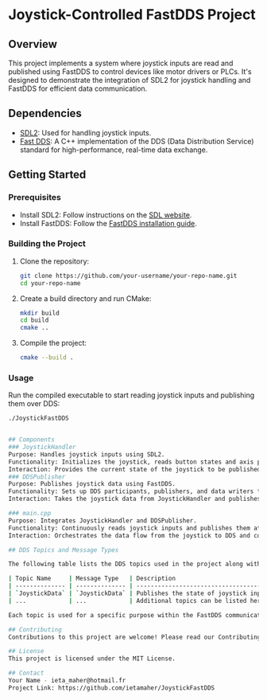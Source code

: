 # Joystick-Controlled FastDDS Project

## Overview
This project implements a system where joystick inputs are read and published using FastDDS to control devices like motor drivers or PLCs. It's designed to demonstrate the integration of SDL2 for joystick handling and FastDDS for efficient data communication.

## Dependencies
- [SDL2](https://www.libsdl.org/): Used for handling joystick inputs.
- [Fast DDS](https://www.eprosima.com/index.php/products-all/eprosima-fast-dds): A C++ implementation of the DDS (Data Distribution Service) standard for high-performance, real-time data exchange.

## Getting Started

### Prerequisites
- Install SDL2: Follow instructions on the [SDL website](https://www.libsdl.org/download-2.0.php).
- Install FastDDS: Follow the [FastDDS installation guide](https://fast-dds.docs.eprosima.com/en/latest/installation/binaries/binaries_linux.html).

### Building the Project
1. Clone the repository:
   ```bash
   git clone https://github.com/your-username/your-repo-name.git
   cd your-repo-name

2. Create a build directory and run CMake:
   ```bash
   mkdir build
   cd build
   cmake ..

3. Compile the project:
   ```bash
   cmake --build .

### Usage
Run the compiled executable to start reading joystick inputs and publishing them over DDS:
   ```bash
   ./JoystickFastDDS


## Components
### JoystickHandler
Purpose: Handles joystick inputs using SDL2.
Functionality: Initializes the joystick, reads button states and axis positions, and applies a deadzone for axis inputs.
Interaction: Provides the current state of the joystick to be published over DDS.
### DDSPublisher
Purpose: Publishes joystick data using FastDDS.
Functionality: Sets up DDS participants, publishers, and data writers to send joystick data to subscribed listeners.
Interaction: Takes the joystick data from JoystickHandler and publishes it over DDS.

### main.cpp
Purpose: Integrates JoystickHandler and DDSPublisher.
Functionality: Continuously reads joystick inputs and publishes them at a predefined rate using DDS.
Interaction: Orchestrates the data flow from the joystick to DDS and controls the publishing rate.

## DDS Topics and Message Types

The following table lists the DDS topics used in the project along with their corresponding message types:

| Topic Name     | Message Type   | Description                                   |
| -------------- | -------------- | --------------------------------------------- |
| `JoystickData` | `JoystickData` | Publishes the state of joystick inputs.       |
| ...            | ...            | Additional topics can be listed here.         |

Each topic is used for a specific purpose within the FastDDS communication framework.

## Contributing
Contributions to this project are welcome! Please read our Contributing Guidelines for more information.

## License
This project is licensed under the MIT License.

## Contact
Your Name - ieta_maher@hotmail.fr
Project Link: https://github.com/ietamaher/JoystickFastDDS
